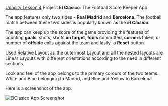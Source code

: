 
[Udacity Lesson 4](https://classroom.udacity.com/courses/ud836/lessons/7830628637239847/concepts/78286506390923) Project
**El Clasico**: The Football Score Keeper App

The app features only two sides - **Real Madrid** and **Barcelona**.
The football match between these two sides is popularly known as the ***El Clasico***.

The app can keep up the score of the game providing the features of counting **goals**, shots, shots **on target**, **fouls** committed, **corners** taken, or number of **offside** calls against the team and lastly, a **Reset** button.

Used Relative Layout as the outermost Layout and all the nested layouts are Linear Layouts with different orientations according to the need in different sections.

Look and feel of the app belongs to the primary colours of the two teams. White and Blue belonging to Madrid, and Blue and Yellow to Barcelona.

Here is a screenshot of the app.

![ElClasico App Screenshot](https://lh3.googleusercontent.com/-pFyOzPSrLXY/WjrE7pC6S_I/AAAAAAAADr4/7jxGFoYZbkEPvqSBPUW2kliHTiAH9kWiQCHMYCw/s0/Screenshot.jpeg "Screenshot.jpeg")


